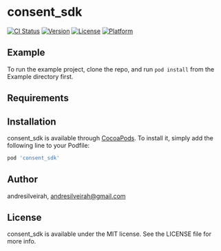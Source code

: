 # consent_sdk

[![CI Status](https://img.shields.io/travis/andresilveirah/consent_sdk.svg?style=flat)](https://travis-ci.org/andresilveirah/consent_sdk)
[![Version](https://img.shields.io/cocoapods/v/consent_sdk.svg?style=flat)](https://cocoapods.org/pods/consent_sdk)
[![License](https://img.shields.io/cocoapods/l/consent_sdk.svg?style=flat)](https://cocoapods.org/pods/consent_sdk)
[![Platform](https://img.shields.io/cocoapods/p/consent_sdk.svg?style=flat)](https://cocoapods.org/pods/consent_sdk)

## Example

To run the example project, clone the repo, and run `pod install` from the Example directory first.

## Requirements

## Installation

consent_sdk is available through [CocoaPods](https://cocoapods.org). To install
it, simply add the following line to your Podfile:

```ruby
pod 'consent_sdk'
```

## Author

andresilveirah, andresilveirah@gmail.com

## License

consent_sdk is available under the MIT license. See the LICENSE file for more info.
